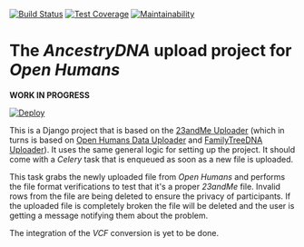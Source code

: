 [![Build Status](https://travis-ci.org/OpenHumans/oh-23andme-source.svg?branch=master)](https://travis-ci.org/OpenHumans/oh-23andme-source)
[![Test Coverage](https://api.codeclimate.com/v1/badges/a21c2545bf9356bf1277/test_coverage)](https://codeclimate.com/github/OpenHumans/oh-23andme-source/test_coverage)
[![Maintainability](https://api.codeclimate.com/v1/badges/a21c2545bf9356bf1277/maintainability)](https://codeclimate.com/github/OpenHumans/oh-23andme-source/maintainability)


# The *AncestryDNA* upload project for *Open Humans*

**WORK IN PROGRESS**

[![Deploy](https://www.herokucdn.com/deploy/button.svg)](https://heroku.com/deploy)

This is a Django project that is based on the [23andMe Uploader](https://www.github.com/OpenHumans/oh-23andme-source) (which in turns is based on [Open Humans Data Uploader](https://www.github.com/gedankenstuecke/oh_data_uploader) and [FamilyTreeDNA Uploader](https://www.github.com/gedankenstuecke/ftdna-upload)). It uses the same general logic for setting up the project. It should come with a *Celery* task that is enqueued as soon as a new file is uploaded.

This task grabs the newly uploaded file from *Open Humans* and performs the file format verifications to test that it's a proper *23andMe* file. Invalid rows from the file are being deleted to ensure the privacy of participants. If the uploaded file is completely broken the file will be deleted and the user is getting a message notifying them about the problem.

The integration of the *VCF* conversion is yet to be done.
